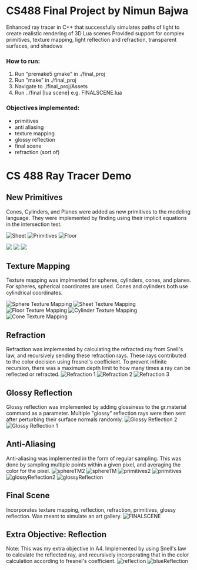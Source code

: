 # CS488 Final Project by Nimun Bajwa

Enhanced ray tracer in C++ that successfully simulates paths of light to create realistic rendering of 3D Lua scenes
Provided support for complex primitives, texture mapping, light reflection and refraction, transparent surfaces, and
shadows

### How to run:

1. Run "premake5 gmake" in ./final_proj
2. Run "make" in ./final_proj
3. Navigate to ./final_proj/Assets
4. Run ../final [lua scene]
    e.g. FINALSCENE.lua

### Objectives implemented:
- primitives
- anti aliasing
- texture mapping
- glossy reflection
- final scene
- refraction (sort of)

# CS 488 Ray Tracer Demo

## New Primitives
Cones, Cylinders, and Planes were added as new primitives to the modeling language. They were implemented by finding using their implicit equations in the intersection test.

![Sheet](demoPics/Primitives/sheet.png)
![Primitives](demoPics/Primitives/primitives.png)
![Floor](demoPics/Primitives/floor.png)

<div class="one-half column">
    <img class="u-max-full-width zoomImg" type="image/png" src="demoPics/Primitives/primitives.png"/>
    <img class="u-max-full-width zoomImg" type="image/png" src="demoPics/Primitives/sheet.png"/>
    <img class="u-max-full-width zoomImg" type="image/png" src="demoPics/Primitives/floor.png"/>
</div>

## Texture Mapping
Texture mapping was implmented for spheres, cylinders, cones, and planes. For spheres, spherical coordinates are used. Cones and cylinders both use cylindrical coordinates.

![Sphere Texture Mapping](demoPics/TextureMapping/sphereTM.png)
![Sheet Texture Mapping](demoPics/TextureMapping/sheetTM.png)
![Floor Texture Mapping](demoPics/TextureMapping/floorTM.png)
![Cylinder Texture Mapping](demoPics/TextureMapping/cylinderTM.png)
![Cone Texture Mapping](demoPics/TextureMapping/coneTM.png)


## Refraction
Refraction was implemented by calculating the refracted ray from Snell's law, and recursively sending these refraction rays. These rays contributed to the color decision using fresnel's coefficient. To prevent infinite recursion, there was a maximum depth limit to how many times a ray can be reflected or refracted.
![Refraction 1](demoPics/Refraction/floorRefraction.png)
![Refraction 2](demoPics/Refraction/refraction.png)
![Refraction 3](demoPics/Refraction/refractionOld.png)


## Glossy Reflection
Glossy reflection was implemented by adding glossiness to the gr.material command as a parameter. Multiple "glossy" reflection rays were then sent after perturbing their surface normals randomly.
![Glossy Reflection 2](demoPics/GlossyReflection/glossyReflection1.png)
![Glossy Reflection 1](demoPics/GlossyReflection/glossyReflection2.png)


## Anti-Aliasing
Anti-aliasing was implemented in the form of regular sampling. This was done by sampling multiple points within a given pixel, and averaging the color for the pixel.
![sphereTM2](demoPics/AntiAliasing/sphereTM2.png)
![sphereTM](demoPics/AntiAliasing/sphereTM.png)
![primitives2](demoPics/AntiAliasing/primitives2.png)
![primitives](demoPics/AntiAliasing/primitives.png)
![glossyReflection2](demoPics/AntiAliasing/glossyReflection2.png)
![glossyReflection](demoPics/AntiAliasing/glossyReflection1.png)

## Final Scene
Incorporates texture mapping, reflection, refraction, primitives, glossy reflection. Was meant to simulate an art gallery.
![FINALSCENE](demoPics/FinalScene/FINALSCENE.png)


## Extra Objective: Reflection
Note: This was my extra objective in A4.
Implemented by using Snell's law to calculate the reflected ray, and recursively incorporating that in the color calculation according to fresnel's coefficient.
![reflection](demoPics/Reflection/reflection.png)
![blueReflection](demoPics/Reflection/blueReflection.png)

